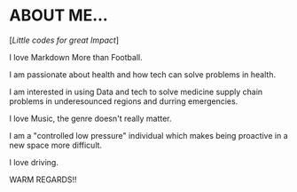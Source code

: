 # ABOUT ME...
[*Little codes for great Impact*]

I love Markdown More than Football.

I am passionate about health and how tech can solve problems in health.

I am interested in using Data and tech to solve medicine supply chain problems in underesounced regions and durring emergencies.

I love Music, the genre doesn't really matter.

I am a "controlled low pressure" individual which makes being proactive in a new space more difficult.

I love driving.

<!--I am keeping the "!!" for M.B---->
WARM REGARDS!! 
